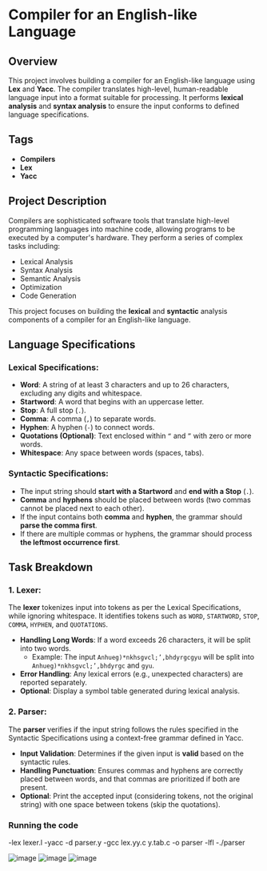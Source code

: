 # Compiler for an English-like Language

## Overview

This project involves building a compiler for an English-like language using **Lex** and **Yacc**. The compiler translates high-level, human-readable language input into a format suitable for processing. It performs **lexical analysis** and **syntax analysis** to ensure the input conforms to defined language specifications.

## Tags
- **Compilers**
- **Lex**
- **Yacc**

## Project Description

Compilers are sophisticated software tools that translate high-level programming languages into machine code, allowing programs to be executed by a computer's hardware. They perform a series of complex tasks including:
- Lexical Analysis
- Syntax Analysis
- Semantic Analysis
- Optimization
- Code Generation

This project focuses on building the **lexical** and **syntactic** analysis components of a compiler for an English-like language.

## Language Specifications

### Lexical Specifications:
- **Word**: A string of at least 3 characters and up to 26 characters, excluding any digits and whitespace.
- **Startword**: A word that begins with an uppercase letter.
- **Stop**: A full stop (`.`).
- **Comma**: A comma (`,`) to separate words.
- **Hyphen**: A hyphen (`-`) to connect words.
- **Quotations (Optional)**: Text enclosed within `“` and `”` with zero or more words.
- **Whitespace**: Any space between words (spaces, tabs).

### Syntactic Specifications:
- The input string should **start with a Startword** and **end with a Stop** (`.`).
- **Comma** and **hyphens** should be placed between words (two commas cannot be placed next to each other).
- If the input contains both **comma** and **hyphen**, the grammar should **parse the comma first**.
- If there are multiple commas or hyphens, the grammar should process **the leftmost occurrence first**.

## Task Breakdown

### 1. Lexer:
The **lexer** tokenizes input into tokens as per the Lexical Specifications, while ignoring whitespace. It identifies tokens such as `WORD`, `STARTWORD`, `STOP`, `COMMA`, `HYPHEN`, and `QUOTATIONS`.

- **Handling Long Words**: If a word exceeds 26 characters, it will be split into two words.
  - Example: The input `Anhueg)*nkhsgvcl;’,bhdyrgcgyu` will be split into `Anhueg)*nkhsgvcl;’,bhdyrgc` and `gyu`.
- **Error Handling**: Any lexical errors (e.g., unexpected characters) are reported separately.
- **Optional**: Display a symbol table generated during lexical analysis.

### 2. Parser:
The **parser** verifies if the input string follows the rules specified in the Syntactic Specifications using a context-free grammar defined in Yacc.

- **Input Validation**: Determines if the given input is **valid** based on the syntactic rules.
- **Handling Punctuation**: Ensures commas and hyphens are correctly placed between words, and that commas are prioritized if both are present.
- **Optional**: Print the accepted input (considering tokens, not the original string) with one space between tokens (skip the quotations).

###  Running the code
-lex lexer.l
-yacc -d parser.y
-gcc lex.yy.c y.tab.c -o parser -lfl
-./parser

![image](https://github.com/user-attachments/assets/dc85049f-bd91-4970-94e4-e6c91eea06e2)
![image](https://github.com/user-attachments/assets/1124f9c1-b443-45ef-bf91-2addccca9395)
![image](https://github.com/user-attachments/assets/11a95208-08a9-492c-a37d-aab649643f29)



